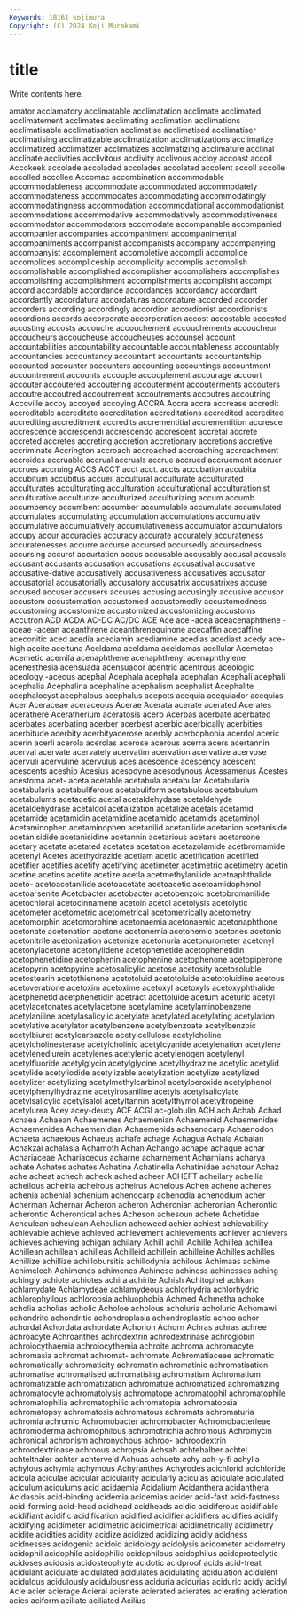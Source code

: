 ```yaml
---
Keywords: 18161 kojimura
Copyright: (C) 2024 Koji Murakami
---
```


# title

Write contents here.



amator
acclamatory acclimatable acclimatation acclimate acclimated acclimatement acclimates acclimating acclimation acclimations
acclimatisable acclimatisation acclimatise acclimatised acclimatiser acclimatising acclimatizable acclimatization acclimatizations acclimatize
acclimatized acclimatizer acclimatizes acclimatizing acclimature acclinal acclinate acclivities acclivitous acclivity
acclivous accloy accoast accoil Accokeek accolade accoladed accolades accolated accolent
accoll accolle accolled accollee Accomac accombination accommodable accommodableness accommodate accommodated
accommodately accommodateness accommodates accommodating accommodatingly accommodatingness accommodation accommodational accommodationist accommodations
accommodative accommodatively accommodativeness accommodator accommodators accomodate accompanable accompanied accompanier accompanies
accompaniment accompanimental accompaniments accompanist accompanists accompany accompanying accompanyist accomplement accompletive
accompli accomplice accomplices accompliceship accomplicity accomplis accomplish accomplishable accomplished accomplisher
accomplishers accomplishes accomplishing accomplishment accomplishments accomplisht accompt accord accordable accordance
accordances accordancy accordant accordantly accordatura accordaturas accordature accorded accorder accorders
according accordingly accordion accordionist accordionists accordions accords accorporate accorporation accost
accostable accosted accosting accosts accouche accouchement accouchements accoucheur accoucheurs accoucheuse
accoucheuses accounsel account accountabilities accountability accountable accountableness accountably accountancies accountancy
accountant accountants accountantship accounted accounter accounters accounting accountings accountment accountrement
accounts accouple accouplement accourage accourt accouter accoutered accoutering accouterment accouterments
accouters accoutre accoutred accoutrement accoutrements accoutres accoutring Accoville accoy accoyed
accoying ACCRA Accra accra accrease accredit accreditable accreditate accreditation accreditations
accredited accreditee accrediting accreditment accredits accrementitial accrementition accresce accrescence accrescendi
accrescendo accrescent accretal accrete accreted accretes accreting accretion accretionary accretions
accretive accriminate Accrington accroach accroached accroaching accroachment accroides accruable accrual
accruals accrue accrued accruement accruer accrues accruing ACCS ACCT acct
acct. accts accubation accubita accubitum accubitus accueil accultural acculturate acculturated
acculturates acculturating acculturation acculturational acculturationist acculturative acculturize acculturized acculturizing accum
accumb accumbency accumbent accumber accumulable accumulate accumulated accumulates accumulating accumulation
accumulations accumulativ accumulative accumulatively accumulativeness accumulator accumulators accupy accur accuracies
accuracy accurate accurately accurateness accuratenesses accurre accurse accursed accursedly accursedness
accursing accurst accurtation accus accusable accusably accusal accusals accusant accusants
accusation accusations accusatival accusative accusative-dative accusatively accusativeness accusatives accusator accusatorial
accusatorially accusatory accusatrix accusatrixes accuse accused accuser accusers accuses accusing
accusingly accusive accusor accustom accustomation accustomed accustomedly accustomedness accustoming accustomize
accustomized accustomizing accustoms Accutron ACD ACDA AC-DC AC/DC ACE Ace
ace -acea aceacenaphthene -aceae -acean aceanthrene aceanthrenequinone acecaffin acecaffine aceconitic
aced acedia acediamin acediamine acedias acediast acedy ace-high aceite aceituna
Aceldama aceldama aceldamas acellular Acemetae Acemetic acemila acenaphthene acenaphthenyl acenaphthylene
acenesthesia acensuada acensuador acentric acentrous aceologic aceology -aceous acephal Acephala
acephala acephalan Acephali acephali acephalia Acephalina acephaline acephalism acephalist Acephalite
acephalocyst acephalous acephalus acepots acequia acequiador acequias Acer Aceraceae aceraceous
Acerae Acerata acerate acerated Acerates acerathere Aceratherium aceratosis acerb Acerbas
acerbate acerbated acerbates acerbating acerber acerbest acerbic acerbically acerbities acerbitude
acerbity acerbityacerose acerbly acerbophobia acerdol aceric acerin acerli acerola acerolas
acerose acerous acerra acers acertannin acerval acervate acervately acervatim acervation
acervative acervose acervuli acervuline acervulus aces acescence acescency acescent acescents
aceship Acesius acesodyne acesodynous Acessamenus Acestes acestoma acet- aceta acetable
acetabula acetabular Acetabularia acetabularia acetabuliferous acetabuliform acetabulous acetabulum acetabulums acetacetic
acetal acetaldehydase acetaldehyde acetaldehydrase acetaldol acetalization acetalize acetals acetamid acetamide
acetamidin acetamidine acetamido acetamids acetaminol Acetaminophen acetaminophen acetanilid acetanilide acetanion
acetaniside acetanisidide acetanisidine acetannin acetarious acetars acetarsone acetary acetate acetated
acetates acetation acetazolamide acetbromamide acetenyl Acetes acethydrazide acetiam acetic acetification
acetified acetifier acetifies acetify acetifying acetimeter acetimetric acetimetry acetin acetine
acetins acetite acetize acetla acetmethylanilide acetnaphthalide aceto- acetoacetanilide acetoacetate acetoacetic
acetoamidophenol acetoarsenite Acetobacter acetobacter acetobenzoic acetobromanilide acetochloral acetocinnamene acetoin acetol
acetolysis acetolytic acetometer acetometric acetometrical acetometrically acetometry acetomorphin acetomorphine acetonaemia
acetonaemic acetonaphthone acetonate acetonation acetone acetonemia acetonemic acetones acetonic acetonitrile
acetonization acetonize acetonuria acetonurometer acetonyl acetonylacetone acetonylidene acetophenetide acetophenetidin acetophenetidine
acetophenin acetophenine acetophenone acetopiperone acetopyrin acetopyrine acetosalicylic acetose acetosity acetosoluble
acetostearin acetothienone acetotoluid acetotoluide acetotoluidine acetous acetoveratrone acetoxim acetoxime acetoxyl
acetoxyls acetoxyphthalide acetphenetid acetphenetidin acetract acettoluide acetum aceturic acetyl acetylacetonates
acetylacetone acetylamine acetylaminobenzene acetylaniline acetylasalicylic acetylate acetylated acetylating acetylation acetylative
acetylator acetylbenzene acetylbenzoate acetylbenzoic acetylbiuret acetylcarbazole acetylcellulose acetylcholine acetylcholinesterase acetylcholinic
acetylcyanide acetylenation acetylene acetylenediurein acetylenes acetylenic acetylenogen acetylenyl acetylfluoride acetylglycin
acetylglycine acetylhydrazine acetylic acetylid acetylide acetyliodide acetylizable acetylization acetylize acetylized
acetylizer acetylizing acetylmethylcarbinol acetylperoxide acetylphenol acetylphenylhydrazine acetylrosaniline acetyls acetylsalicylate acetylsalicylic
acetylsalol acetyltannin acetylthymol acetyltropeine acetylurea Acey acey-deucy ACF ACGI ac-globulin
ACH ach Achab Achad Achaea Achaean Achaemenes Achaemenian Achaemenid Achaemenidae
Achaemenides Achaemenidian Achaemenids achaenocarp Achaenodon Achaeta achaetous Achaeus achafe achage
Achagua Achaia Achaian Achakzai achalasia Achamoth Achan Achango achape achaque
achar Achariaceae Achariaceous acharne acharnement Acharnians acharya achate Achates achates
Achatina Achatinella Achatinidae achatour Achaz ache acheat achech acheck ached
acheer ACHEFT acheilary acheilia acheilous acheiria acheirous acheirus Achelous Achen
achene achenes achenia achenial achenium achenocarp achenodia achenodium acher Acherman
Achernar Acheron acheron Acheronian acheronian Acherontic acherontic Acherontical aches Acheson
achesoun achete Achetidae Acheulean acheulean Acheulian acheweed achier achiest achievability
achievable achieve achieved achievement achievements achiever achievers achieves achieving achigan
achilary Achill achill Achille Achillea achillea Achillean achillean achilleas Achilleid
achillein achilleine Achilles achilles Achillize achillize achillobursitis achillodynia achilous Achimaas
achime Achimelech Achimenes achimenes Achinese achiness achinesses aching achingly achiote
achiotes achira achirite Achish Achitophel achkan achlamydate Achlamydeae achlamydeous achlorhydria
achlorhydric achlorophyllous achloropsia achluophobia Achmed Achmetha achoke acholia acholias acholic
Acholoe acholous acholuria acholuric Achomawi achondrite achondritic achondroplasia achondroplastic achoo
achor achordal Achordata achordate Achorion Achorn Achras achras achree achroacyte
Achroanthes achrodextrin achrodextrinase achroglobin achroiocythaemia achroiocythemia achroite achroma achromacyte achromasia
achromat achromat- achromate Achromatiaceae achromatic achromatically achromaticity achromatin achromatinic achromatisation
achromatise achromatised achromatising achromatism Achromatium achromatizable achromatization achromatize achromatized achromatizing
achromatocyte achromatolysis achromatope achromatophil achromatophile achromatophilia achromatophilic achromatopia achromatopsia achromatopsy
achromatosis achromatous achromats achromaturia achromia achromic Achromobacter achromobacter Achromobacterieae achromoderma
achromophilous achromotrichia achromous Achromycin achronical achronism achronychous achroo- achroodextrin achroodextrinase
achroous achropsia Achsah achtehalber achtel achtelthaler achter achterveld Achuas achuete
achy ach-y-fi achylia achylous achymia achymous Achyranthes Achyrodes acichlorid acichloride
acicula aciculae acicular acicularity acicularly aciculas aciculate aciculated aciculum aciculums
acid acidaemia Acidalium Acidanthera acidanthera Acidaspis acid-binding acidemia acidemias acider
acid-fast acid-fastness acid-forming acid-head acidhead acidheads acidic acidiferous acidifiable acidifiant
acidific acidification acidified acidifier acidifiers acidifies acidify acidifying acidimeter acidimetric
acidimetrical acidimetrically acidimetry acidite acidities acidity acidize acidized acidizing acidly
acidness acidnesses acidogenic acidoid acidology acidolysis acidometer acidometry acidophil acidophile
acidophilic acidophilous acidophilus acidoproteolytic acidoses acidosis acidosteophyte acidotic acidproof acids
acid-treat acidulant acidulate acidulated acidulates acidulating acidulation acidulent acidulous acidulously
acidulousness aciduria acidurias aciduric acidy acidyl Acie acier acierage Acieral
acierate acierated acierates acierating acieration acies aciform aciliate aciliated Acilius
